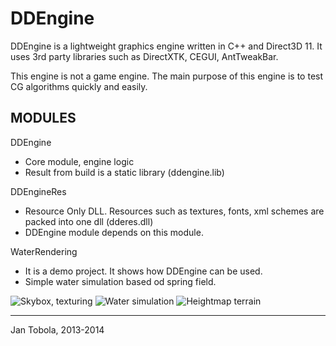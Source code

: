 DDEngine
========

DDEngine is a lightweight graphics engine written in C++ and Direct3D 11. It uses 3rd party libraries such as DirectXTK, CEGUI, AntTweakBar.

This engine is not a game engine. The main purpose of this engine is to test CG algorithms quickly and easily.

MODULES
-------

DDEngine
- Core module, engine logic
- Result from build is a static library (ddengine.lib)

DDEngineRes
- Resource Only DLL. Resources such as textures, fonts, xml schemes are packed into one dll (dderes.dll)
- DDEngine module depends on this module.

WaterRendering
- It is a demo project. It shows how DDEngine can be used.
- Simple water simulation based od spring field.

![Skybox, texturing](http://fii.cz/vbhhaepq)
![Water simulation](http://puu.sh/7J1XQ/53a0da53e6.jpg)
![Heightmap terrain](http://puu.sh/7J26M/01804c5434.jpg)

---------------------
Jan Tobola, 2013-2014

